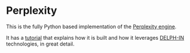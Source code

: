 # Perplexity
This is the fully Python based implementation of the [Perplexity engine](https://perplexitygame.com/).

It has a [tutorial](https://blog.inductorsoftware.com/Perplexity/) that explains how it is built and how it leverages [DELPH-IN](https://delph-in.github.io/docs/) technologies, in great detail.
